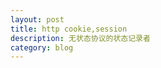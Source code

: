 ```yaml
---
layout: post
title: http cookie,session
description: 无状态协议的状态记录者
category: blog
---
```







